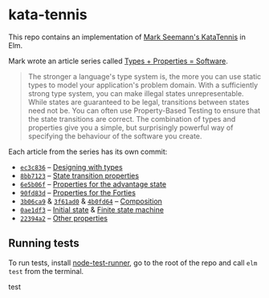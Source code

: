 # kata-tennis

This repo contains an implementation of [Mark Seemann's KataTennis](https://github.com/ploeh/KataTennis) in Elm.

Mark wrote an article series called [Types + Properties = Software](http://blog.ploeh.dk/2016/02/10/types-properties-software/).

> The stronger a language's type system is, the more you can use static types to model your
> application's problem domain. With a sufficiently strong type system, you can make illegal states
> unrepresentable. While states are guaranteed to be legal, transitions between states need not be.
> You can often use Property-Based Testing to ensure that the state transitions are correct. The
> combination of types and properties give you a simple, but surprisingly powerful way of specifying
> the behaviour of the software you create.

Each article from the series has its own commit:

* [`ec3c836`](https://github.com/ravicious/kata-tennis/commit/ec3c836) – [Designing with types](http://blog.ploeh.dk/2016/02/10/types-properties-software/)
* [`8bb7123`](https://github.com/ravicious/kata-tennis/commit/8bb7123) – [State transition properties](http://blog.ploeh.dk/2016/02/11/types-properties-software-state-transition-properties)
* [`6e5b06f`](https://github.com/ravicious/kata-tennis/commit/6e5b06f) – [Properties for the advantage state](http://blog.ploeh.dk/2016/02/12/types-properties-software-properties-for-the-advantage-state)
* [`90fd83d`](https://github.com/ravicious/kata-tennis/commit/90fd83d) – [Properties for the Forties](http://blog.ploeh.dk/2016/02/15/types-properties-software-properties-for-the-forties)
* [`3b06ca9`](https://github.com/ravicious/kata-tennis/commit/3b06ca9) & [`3f61ad0`](https://github.com/ravicious/kata-tennis/commit/3f61ad0) & [`4b0fd64`](https://github.com/ravicious/kata-tennis/commit/4b0fd64) – [Composition](http://blog.ploeh.dk/2016/02/16/types-properties-software-composition)
* [`0ae1df3`](https://github.com/ravicious/kata-tennis/commit/0ae1df3) – [Initial state](http://blog.ploeh.dk/2016/02/17/types-properties-software-initial-state) & [Finite state machine](http://blog.ploeh.dk/2016/02/18/types-properties-software-finite-state-machine)
* [`22394a2`](https://github.com/ravicious/kata-tennis/commit/22394a2) – [Other properties](http://blog.ploeh.dk/2016/02/19/types-properties-software-other-properties)

## Running tests

To run tests, install [node-test-runner](https://github.com/rtfeldman/node-test-runner), go to the root of the repo and call `elm test` from the terminal.

test
